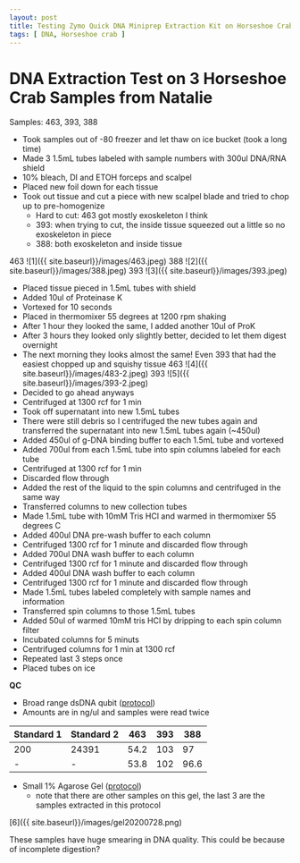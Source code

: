 ```yaml
---
layout: post
title: Testing Zymo Quick DNA Miniprep Extraction Kit on Horseshoe Crab Tissue
tags: [ DNA, Horseshoe crab ]
---
```


# DNA Extraction Test on 3 Horseshoe Crab Samples from Natalie

Samples: 463, 393, 388

- Took samples out of -80 freezer and let thaw on ice bucket (took a long time)
- Made 3 1.5mL tubes labeled with sample numbers with 300ul DNA/RNA shield
- 10% bleach, DI and ETOH forceps and scalpel
- Placed new foil down for each tissue
- Took out tissue and cut a piece with new scalpel blade and tried to chop up to pre-homogenize
  - Hard to cut: 463 got mostly exoskeleton I think
  - 393: when trying to cut, the inside tissue squeezed out a little so no exoskeleton in piece
  - 388: both exoskeleton and inside tissue


463
![1]({{ site.baseurl}}/images/463.jpeg)
388
![2]({{ site.baseurl}}/images/388.jpeg)
393
![3]({{ site.baseurl}}/images/393.jpeg)


- Placed tissue pieced in 1.5mL tubes with shield
- Added 10ul of Proteinase K
- Vortexed for 10 seconds
- Placed in thermomixer 55 degrees at 1200 rpm shaking
- After 1 hour they looked the same, I added another 10ul of ProK
- After 3 hours they looked only slightly better, decided to let them digest overnight
- The next morning they looks almost the same! Even 393 that had the easiest chopped up and squishy tissue
463
![4]({{ site.baseurl}}/images/483-2.jpeg)
393
![5]({{ site.baseurl}}/images/393-2.jpeg)
- Decided to go ahead anyways
- Centrifuged at 1300 rcf for 1 min
- Took off supernatant into new 1.5mL tubes
- There were still debris so I centrifuged the new tubes again and transferred the supernatant into new 1.5mL tubes again (~450ul)
- Added 450ul of g-DNA binding buffer to each 1.5mL tube and vortexed
- Added 700ul from each 1.5mL tube into spin columns labeled for each tube
- Centrifuged at 1300 rcf for 1 min
- Discarded flow through
- Added the rest of the liquid to the spin columns and centrifuged in the same way
- Transferred columns to new collection tubes
- Made 1.5mL tube with 10mM Tris HCl and warmed in thermomixer 55 degrees C
- Added 400ul DNA pre-wash buffer to each column
- Centrifuged 1300 rcf for 1 minute and discarded flow through
- Added 700ul DNA wash buffer to each column
- Centrifuged 1300 rcf for 1 minute and discarded flow through
- Added 400ul DNA wash buffer to each column
- Centrifuged 1300 rcf for 1 minute and discarded flow through
- Made 1.5mL tubes labeled completely with sample names and information
- Transferred spin columns to those 1.5mL tubes
- Added 50ul of warmed 10mM tris HCl by dripping to each spin column filter
- Incubated columns for 5 minuts
- Centrifuged columns for 1 min at 1300 rcf
- Repeated last 3 steps once
- Placed tubes on ice

**QC**

- Broad range dsDNA qubit ([protocol](https://meschedl.github.io/MES_Puritz_Lab_Notebook/2019-03-02/Qubit-Protocol))
- Amounts are in ng/ul and samples were read twice

|Standard 1|Standard 2| 463| 393|388|
|---|---|---|---|---|
|200|24391|54.2|103|97|
|-|-|53.8|102|96.6|

- Small 1% Agarose Gel ([protocol](https://meschedl.github.io/MES_Puritz_Lab_Notebook/2019-03-01/PPP-Lab-Gel-Protocol))
  - note that there are other samples on this gel, the last 3 are the samples extracted in this protocol

[6]({{ site.baseurl}}/images/gel20200728.png)  

These samples have huge smearing in DNA quality. This could be because of incomplete digestion?
